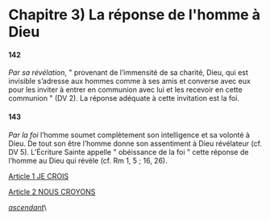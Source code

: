# Chapitre 3) La réponse de l'homme à Dieu

#### 142

_Par sa révélation_, " provenant de l’immensité de sa charité, Dieu, qui est invisible s’adresse aux hommes comme à ses amis et converse avec eux pour les inviter à entrer en communion avec lui et les recevoir en cette communion " (DV 2). La réponse adéquate à cette invitation est la foi.

#### 143

_Par la foi_ l’homme soumet complètement son intelligence et sa volonté à Dieu. De tout son être l’homme donne son assentiment à Dieu révélateur (cf. DV 5). L’Écriture Sainte appelle " obéissance de la foi " cette réponse de l’homme au Dieu qui révèle (cf. Rm 1, 5 ; 16, 26).

[Article 1 JE CROIS](article-1-je-crois.md)

[Article 2 NOUS CROYONS](article-2-nous-croyons/)



[_ascendant_](../section-1-je-crois-nous-croyons/)\
